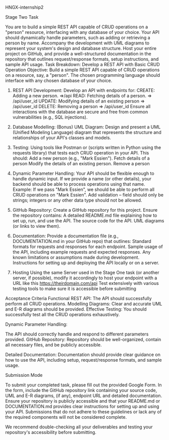 HNGX-internship2

Stage Two Task

You are to build a simple REST API capable of CRUD operations on a "person" resource, interfacing with any database of your choice. Your API should dynamically handle parameters, such as adding or retrieving a person by name. Accompany the development with UML diagrams to represent your system's design and database structure.  Host your entire project on GitHub, and provide a well-structured documentation in the repository that outlines request/response formats, setup instructions, and sample API usage.
Task Breakdown: Develop a REST API with Basic CRUD Operation
Objective: Build a simple REST API capable of CRUD operations on a resource, say, a "person". The chosen programming language should interface with any chosen database of your choice.

1. REST API Development:
Develop an API with endpoints for:
CREATE: Adding a new person.  =>/api
READ: Fetching details of a person.  => /api/user_id
UPDATE: Modifying details of an existing person => /api/user_id
DELETE: Removing a person => /api/user_id
Ensure all interactions with the database are secure and free from common vulnerabilities (e.g., SQL injections).

2. Database Modelling: (Bonus)
UML Diagram: Design and present a UML (Unified Modeling Language) diagram that represents the structure and relationships of your API's classes and models.

3. Testing:
Using tools like Postman or (scripts written in Python using the requests library) that tests each CRUD operation in your API.
This  should:
Add a new person (e.g., "Mark Essien").
Fetch details of a person
Modify the details of an existing person.
Remove a person

4. Dynamic Parameter Handling:
Your API should be flexible enough to handle dynamic input. If we provide a name (or other details), your backend should be able to process operations using that name.
Example: If we pass "Mark Essien", we should be able to perform all CRUD operations on "Mark Essien".
Add validation – field should only be strings; integers or any other data type should not be allowed.

5. GitHub Repository:
Create a GitHub repository for this project.
Ensure the repository contains:
A detailed README.md file explaining how to set up, run, and use the API.
The source code for the API.
UML diagrams (or links to view them).

6. Documentation:
Provide a documentation file (e.g., DOCUMENTATION.md in your GitHub repo) that outlines:
Standard formats for requests and responses for each endpoint.
Sample usage of the API, including example requests and expected responses.
Any known limitations or assumptions made during development.
Instructions for setting up and deploying the API locally or on a server.

7. Hosting
Using the same Server used in the Stage One task (or another server, if possible), modify it accordingly to  host your endpoint with a URL like this https://theirdomain.com/api
Test extensively with various testing tools to make sure it is accessible before submitting

Acceptance Criteria
Functional REST API: The API should successfully perform all CRUD operations.
Modelling Diagrams: Clear and accurate UML and E-R diagrams should be provided.
Effective Testing: You should successfully test all the CRUD operations exhaustively.

Dynamic Parameter Handling: 

The API should correctly handle and respond to different parameters provided.
GitHub Repository: Repository should be well-organized, contain all necessary files, and be publicly accessible.

Detailed Documentation: 
Documentation should provide clear guidance on how to use the API, including setup, request/response formats, and sample usage.

Submission Mode

To submit your completed task, please fill out the provided Google Form. In the form, include the GitHub repository link containing your source code, UML and E-R diagrams, (if any), endpoint URL and detailed documentation. Ensure your repository is publicly accessible and that your README.md or DOCUMENTATION.md provides clear instructions for setting up and using your API. Submissions that do not adhere to these guidelines or lack any of the required components will not be considered complete. 

We recommend double-checking all your deliverables and testing your repository's accessibility before submitting.